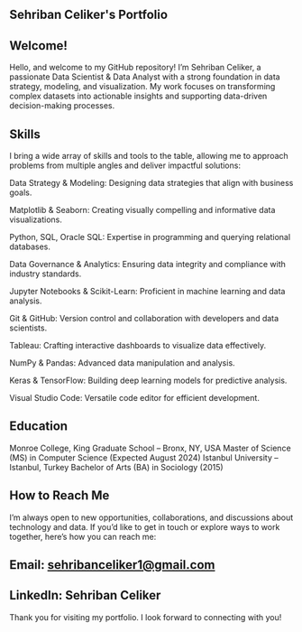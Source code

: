 ## Sehriban Celiker's Portfolio

## Welcome!
Hello, and welcome to my GitHub repository! I’m Sehriban Celiker, a passionate Data Scientist & Data Analyst with a strong foundation in data strategy, modeling, and visualization. My work focuses on transforming complex datasets into actionable insights and supporting data-driven decision-making processes.

## Skills
I bring a wide array of skills and tools to the table, allowing me to approach problems from multiple angles and deliver impactful solutions:

Data Strategy & Modeling: Designing data strategies that align with business goals.

Matplotlib & Seaborn: Creating visually compelling and informative data visualizations.

Python, SQL, Oracle SQL: Expertise in programming and querying relational databases.

Data Governance & Analytics: Ensuring data integrity and compliance with industry standards.

Jupyter Notebooks & Scikit-Learn: Proficient in machine learning and data analysis.

Git & GitHub: Version control and collaboration with developers and data scientists.

Tableau: Crafting interactive dashboards to visualize data effectively.

NumPy & Pandas: Advanced data manipulation and analysis.

Keras & TensorFlow: Building deep learning models for predictive analysis.

Visual Studio Code: Versatile code editor for efficient development.

## Education
Monroe College, King Graduate School – Bronx, NY, USA
Master of Science (MS) in Computer Science (Expected August 2024)
Istanbul University – Istanbul, Turkey
Bachelor of Arts (BA) in Sociology (2015)

## How to Reach Me
I’m always open to new opportunities, collaborations, and discussions about technology and data. If you’d like to get in touch or explore ways to work together, here’s how you can reach me:

## Email: sehribanceliker1@gmail.com
## LinkedIn: Sehriban Celiker

Thank you for visiting my portfolio. I look forward to connecting with you!

